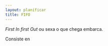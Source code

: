 ```yaml
---
layout: planificar
title: FIFO
---
```


_First In first Out_ ou sexa o que chega embarca.

Consiste en
